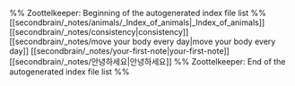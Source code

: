 %% Zoottelkeeper: Beginning of the autogenerated index file list  %%
 [[secondbrain/_notes/animals/_Index_of_animals|_Index_of_animals]]
 [[secondbrain/_notes/consistency|consistency]]
 [[secondbrain/_notes/move your body every day|move your body every day]]
 [[secondbrain/_notes/your-first-note|your-first-note]]
 [[secondbrain/_notes/안녕하세요|안녕하세요]]
%% Zoottelkeeper: End of the autogenerated index file list  %%
